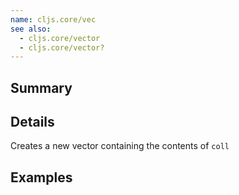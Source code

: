 ```yaml
---
name: cljs.core/vec
see also:
  - cljs.core/vector
  - cljs.core/vector?
---
```


## Summary

## Details

Creates a new vector containing the contents of `coll`

## Examples
